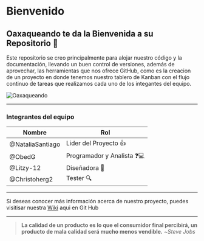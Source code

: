 # **Bienvenido**


## Oaxaqueando te da la Bienvenida a su Repositorio :wave: 

Este repositorio se creo principalmente para alojar nuestro código y la documentación, llevando un buen control de versiones, además de aprovechar, las herramientas que nos ofrece GitHub, como es la creacion de un proyecto en donde tenemos nuestro tablero de Kanban con el flujo continuo de tareas que realizamos cada uno de los integantes del equipo.

![Oaxaqueando](https://user-images.githubusercontent.com/62117067/100479481-fe614980-30b3-11eb-9b72-2d79d3b12eec.png)

___
### Integrantes del equipo

 | **Nombre** | **Rol** | 
  |------------|-----|
  |@NataliaSantiago| Lider del Proyecto :+1:
  |@ObedG      |Programador  y Analista  :question::computer:
  |@Litzy-12 | Diseñadora :dizzy:
  |@Christoherg2| Tester :mag:
___

Si deseas conocer más información acerca de nuestro proyecto, puedes visitisar nuestra [Wiki](https://github.com/Christopherg2/Oaxaqueando/wiki) aqui en Git Hub 
___
> **La calidad de un producto es lo que el consumidor final percibirá, un producto de mala calidad será mucho menos vendible.** ~*Steve Jobs* 
